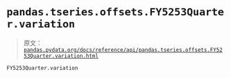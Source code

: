 # `pandas.tseries.offsets.FY5253Quarter.variation`

> 原文：[`pandas.pydata.org/docs/reference/api/pandas.tseries.offsets.FY5253Quarter.variation.html`](https://pandas.pydata.org/docs/reference/api/pandas.tseries.offsets.FY5253Quarter.variation.html)

```py
FY5253Quarter.variation
```
